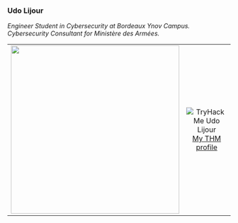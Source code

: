 ### Udo Lijour

<p><em>Engineer Student in Cybersecurity at Bordeaux Ynov Campus. Cybersecurity Consultant for Ministère des Armées.</em></p>

<table>
<tr>
  <td align="center">
    <img src="https://github-readme-stats.vercel.app/api?username=Udo29&count_private=true&show_icons=true&theme=dark" width="380">
  </td>
  <td align="center">
    <img src="https://tryhackme-badges.s3.amazonaws.com/thibaultfeugere.png" alt="TryHackMe Udo Lijour">
    <br>
    <a href="https://tryhackme.com/p/Udo29" target="_blank" alt="Udo Lijour TryHackMe Profile Link">My THM profile</a>
  </td>
</tr>
</table>

